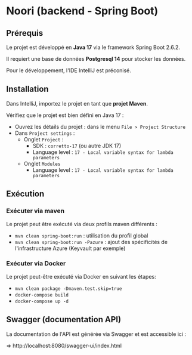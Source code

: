 # Noori (backend - Spring Boot)

## Prérequis

Le projet est développé en **Java 17** via le framework Spring Boot 2.6.2.

Il requiert une base de données **Postgresql 14** pour stocker les données.

Pour le développement, l'IDE IntelliJ est préconisé.

## Installation

Dans IntelliJ, importez le projet en tant que **projet Maven**.

Vérifiez que le projet est bien défini en Java 17 :

* Ouvrez les détails du projet : dans le menu ``File > Project Structure``
* Dans ``Project settings`` :
    * Onglet ``Project`` :
        * SDK : ``corretto-17`` (ou autre JDK 17)
        * Language level : ``17 - Local variable syntax for lambda parameters``
    * Onglet ``Modules``
        * Language level : ``17 - Local variable syntax for lambda parameters``

## Exécution

### Exécuter via maven

Le projet peut être exécuté via deux profils maven différents :

* ``mvn clean spring-boot:run`` : utilisation du profil global
* ``mvn clean spring-boot:run -Pazure`` : ajout des spécificités de l'infrastructure Azure (Keyvault par exemple)

### Exécuter via Docker

Le projet peut-être exécuté via Docker en suivant les étapes:

* ``mvn clean package -Dmaven.test.skip=true``
* ``docker-compose build``
* ``docker-compose up -d``

## Swagger (documentation API)

La documentation de l'API est générée via Swagger et est accessible ici :

=> http://localhost:8080/swagger-ui/index.html
